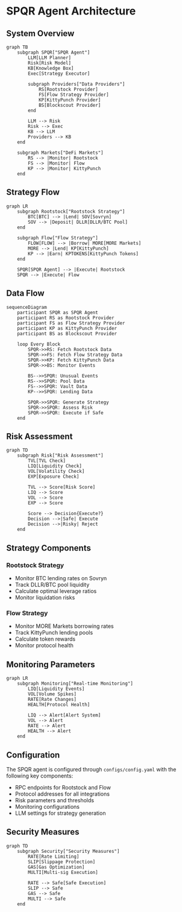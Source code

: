 # SPQR Agent Architecture

## System Overview

```mermaid
graph TB
    subgraph SPQR["SPQR Agent"]
        LLM[LLM Planner]
        Risk[Risk Model]
        KB[Knowledge Box]
        Exec[Strategy Executor]
        
        subgraph Providers["Data Providers"]
            RS[Rootstock Provider]
            FS[Flow Strategy Provider]
            KP[KittyPunch Provider]
            BS[Blockscout Provider]
        end
        
        LLM --> Risk
        Risk --> Exec
        KB --> LLM
        Providers --> KB
    end
    
    subgraph Markets["DeFi Markets"]
        RS --> |Monitor| Rootstock
        FS --> |Monitor| Flow
        KP --> |Monitor| KittyPunch
    end
```

## Strategy Flow

```mermaid
graph LR
    subgraph Rootstock["Rootstock Strategy"]
        BTC[BTC] --> |Lend| SOV[Sovryn]
        SOV --> |Deposit| DLLR[DLLR/BTC Pool]
    end
    
    subgraph Flow["Flow Strategy"]
        FLOW[FLOW] --> |Borrow| MORE[MORE Markets]
        MORE --> |Lend| KP[KittyPunch]
        KP --> |Earn| KPTOKENS[KittyPunch Tokens]
    end
    
    SPQR[SPQR Agent] --> |Execute| Rootstock
    SPQR --> |Execute| Flow
```

## Data Flow

```mermaid
sequenceDiagram
    participant SPQR as SPQR Agent
    participant RS as Rootstock Provider
    participant FS as Flow Strategy Provider
    participant KP as KittyPunch Provider
    participant BS as Blockscout Provider
    
    loop Every Block
        SPQR->>RS: Fetch Rootstock Data
        SPQR->>FS: Fetch Flow Strategy Data
        SPQR->>KP: Fetch KittyPunch Data
        SPQR->>BS: Monitor Events
        
        BS-->>SPQR: Unusual Events
        RS-->>SPQR: Pool Data
        FS-->>SPQR: Vault Data
        KP-->>SPQR: Lending Data
        
        SPQR->>SPQR: Generate Strategy
        SPQR->>SPQR: Assess Risk
        SPQR->>SPQR: Execute if Safe
    end
```

## Risk Assessment

```mermaid
graph TD
    subgraph Risk["Risk Assessment"]
        TVL[TVL Check]
        LIQ[Liquidity Check]
        VOL[Volatility Check]
        EXP[Exposure Check]
        
        TVL --> Score[Risk Score]
        LIQ --> Score
        VOL --> Score
        EXP --> Score
        
        Score --> Decision{Execute?}
        Decision -->|Safe| Execute
        Decision -->|Risky| Reject
    end
```

## Strategy Components

### Rootstock Strategy
- Monitor BTC lending rates on Sovryn
- Track DLLR/BTC pool liquidity
- Calculate optimal leverage ratios
- Monitor liquidation risks

### Flow Strategy
- Monitor MORE Markets borrowing rates
- Track KittyPunch lending pools
- Calculate token rewards
- Monitor protocol health

## Monitoring Parameters

```mermaid
graph LR
    subgraph Monitoring["Real-time Monitoring"]
        LIQ[Liquidity Events]
        VOL[Volume Spikes]
        RATE[Rate Changes]
        HEALTH[Protocol Health]
        
        LIQ --> Alert[Alert System]
        VOL --> Alert
        RATE --> Alert
        HEALTH --> Alert
    end
```

## Configuration

The SPQR agent is configured through `configs/config.yaml` with the following key components:

- RPC endpoints for Rootstock and Flow
- Protocol addresses for all integrations
- Risk parameters and thresholds
- Monitoring configurations
- LLM settings for strategy generation

## Security Measures

```mermaid
graph TD
    subgraph Security["Security Measures"]
        RATE[Rate Limiting]
        SLIP[Slippage Protection]
        GAS[Gas Optimization]
        MULTI[Multi-sig Execution]
        
        RATE --> Safe[Safe Execution]
        SLIP --> Safe
        GAS --> Safe
        MULTI --> Safe
    end
``` 